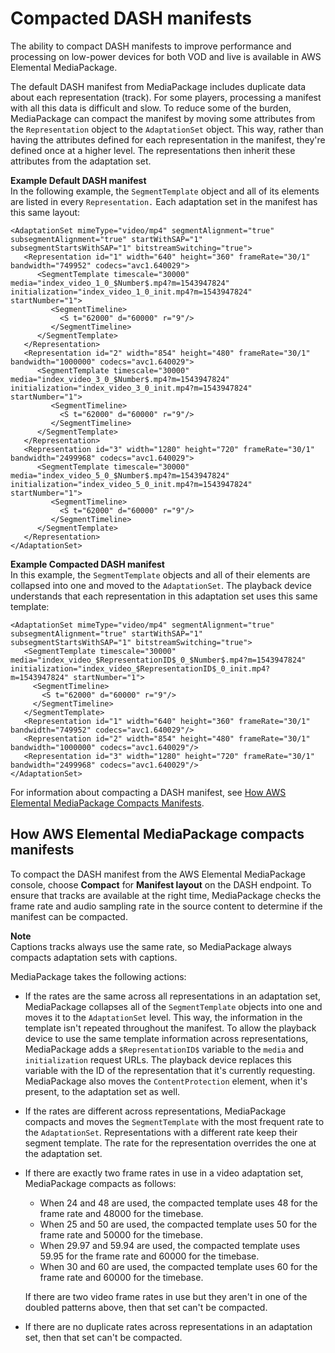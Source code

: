 # Compacted DASH manifests<a name="compacted"></a>

The ability to compact DASH manifests to improve performance and processing on low\-power devices for both VOD and live is available in AWS Elemental MediaPackage\.

The default DASH manifest from MediaPackage includes duplicate data about each representation \(track\)\. For some players, processing a manifest with all this data is difficult and slow\. To reduce some of the burden, MediaPackage can compact the manifest by moving some attributes from the `Representation` object to the `AdaptationSet` object\. This way, rather than having the attributes defined for each representation in the manifest, they're defined once at a higher level\. The representations then inherit these attributes from the adaptation set\.

**Example Default DASH manifest**  
In the following example, the `SegmentTemplate` object and all of its elements are listed in every `Representation.` Each adaptation set in the manifest has this same layout:  

```
<AdaptationSet mimeType="video/mp4" segmentAlignment="true" subsegmentAlignment="true" startWithSAP="1" subsegmentStartsWithSAP="1" bitstreamSwitching="true">
   <Representation id="1" width="640" height="360" frameRate="30/1" bandwidth="749952" codecs="avc1.640029">
      <SegmentTemplate timescale="30000" media="index_video_1_0_$Number$.mp4?m=1543947824" initialization="index_video_1_0_init.mp4?m=1543947824" startNumber="1">
         <SegmentTimeline>
           <S t="62000" d="60000" r="9"/>
         </SegmentTimeline>
      </SegmentTemplate>
   </Representation>
   <Representation id="2" width="854" height="480" frameRate="30/1" bandwidth="1000000" codecs="avc1.640029">
      <SegmentTemplate timescale="30000" media="index_video_3_0_$Number$.mp4?m=1543947824" initialization="index_video_3_0_init.mp4?m=1543947824" startNumber="1">
         <SegmentTimeline>
           <S t="62000" d="60000" r="9"/>
         </SegmentTimeline>
      </SegmentTemplate>
   </Representation>
   <Representation id="3" width="1280" height="720" frameRate="30/1" bandwidth="2499968" codecs="avc1.640029">
      <SegmentTemplate timescale="30000" media="index_video_5_0_$Number$.mp4?m=1543947824" initialization="index_video_5_0_init.mp4?m=1543947824" startNumber="1">
         <SegmentTimeline>
           <S t="62000" d="60000" r="9"/>
         </SegmentTimeline>
      </SegmentTemplate>
   </Representation>
</AdaptationSet>
```

**Example Compacted DASH manifest**  
In this example, the `SegmentTemplate` objects and all of their elements are collapsed into one and moved to the `AdaptationSet`\. The playback device understands that each representation in this adaptation set uses this same template:  

```
<AdaptationSet mimeType="video/mp4" segmentAlignment="true" subsegmentAlignment="true" startWithSAP="1" subsegmentStartsWithSAP="1" bitstreamSwitching="true">
   <SegmentTemplate timescale="30000" media="index_video_$RepresentationID$_0_$Number$.mp4?m=1543947824" initialization="index_video_$RepresentationID$_0_init.mp4?m=1543947824" startNumber="1">
     <SegmentTimeline>
       <S t="62000" d="60000" r="9"/>
     </SegmentTimeline>
   </SegmentTemplate>
   <Representation id="1" width="640" height="360" frameRate="30/1" bandwidth="749952" codecs="avc1.640029"/>
   <Representation id="2" width="854" height="480" frameRate="30/1" bandwidth="1000000" codecs="avc1.640029"/>
   <Representation id="3" width="1280" height="720" frameRate="30/1" bandwidth="2499968" codecs="avc1.640029"/>
</AdaptationSet>
```

 For information about compacting a DASH manifest, see [How AWS Elemental MediaPackage Compacts Manifests](#how-cpact-works)\.

## How AWS Elemental MediaPackage compacts manifests<a name="how-cpact-works"></a>

To compact the DASH manifest from the AWS Elemental MediaPackage console, choose **Compact** for **Manifest layout** on the DASH endpoint\. To ensure that tracks are available at the right time, MediaPackage checks the frame rate and audio sampling rate in the source content to determine if the manifest can be compacted\.

**Note**  
Captions tracks always use the same rate, so MediaPackage always compacts adaptation sets with captions\.

MediaPackage takes the following actions:
+ If the rates are the same across all representations in an adaptation set, MediaPackage collapses all of the `SegmentTemplate` objects into one and moves it to the `AdaptationSet` level\. This way, the information in the template isn't repeated throughout the manifest\. To allow the playback device to use the same template information across representations, MediaPackage adds a `$RepresentationID$` variable to the `media` and `initialization` request URLs\. The playback device replaces this variable with the ID of the representation that it's currently requesting\. MediaPackage also moves the `ContentProtection` element, when it's present, to the adaptation set as well\.
+ If the rates are different across representations, MediaPackage compacts and moves the `SegmentTemplate` with the most frequent rate to the `AdaptationSet`\. Representations with a different rate keep their segment template\. The rate for the representation overrides the one at the adaptation set\.
+ If there are exactly two frame rates in use in a video adaptation set, MediaPackage compacts as follows:
  + When 24 and 48 are used, the compacted template uses 48 for the frame rate and 48000 for the timebase\.
  + When 25 and 50 are used, the compacted template uses 50 for the frame rate and 50000 for the timebase\.
  + When 29\.97 and 59\.94 are used, the compacted template uses 59\.95 for the frame rate and 60000 for the timebase\.
  + When 30 and 60 are used, the compacted template uses 60 for the frame rate and 60000 for the timebase\.

  If there are two video frame rates in use but they aren't in one of the doubled patterns above, then that set can't be compacted\.
+ If there are no duplicate rates across representations in an adaptation set, then that set can't be compacted\.